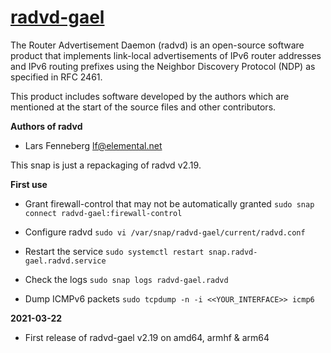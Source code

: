 # [radvd-gael](https://snapcraft.io/radvd-gael)

The Router Advertisement Daemon (radvd) is an open-source software product that implements link-local advertisements of IPv6 router addresses and IPv6 routing prefixes using the Neighbor Discovery Protocol (NDP) as specified in RFC 2461.

This product includes software developed by the authors which are mentioned at the start of the source files and other contributors.

**Authors of radvd**
* Lars Fenneberg    <lf@elemental.net>

This snap is just a repackaging of radvd v2.19.

**First use**

* Grant firewall-control that may not be automatically granted
`sudo snap connect radvd-gael:firewall-control`

* Configure radvd
`sudo vi /var/snap/radvd-gael/current/radvd.conf`

* Restart the service
`sudo systemctl restart snap.radvd-gael.radvd.service`

* Check the logs
`sudo snap logs radvd-gael.radvd`

* Dump ICMPv6 packets
`sudo tcpdump -n -i <<YOUR_INTERFACE>> icmp6`

**2021-03-22**
* First release of radvd-gael v2.19 on amd64, armhf & arm64

